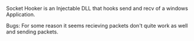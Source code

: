 Socket Hooker is an Injectable DLL that hooks send and recv of a windows Application.

Bugs:
For some reason it seems recieving packets don't quite work as well and sending packets. 
